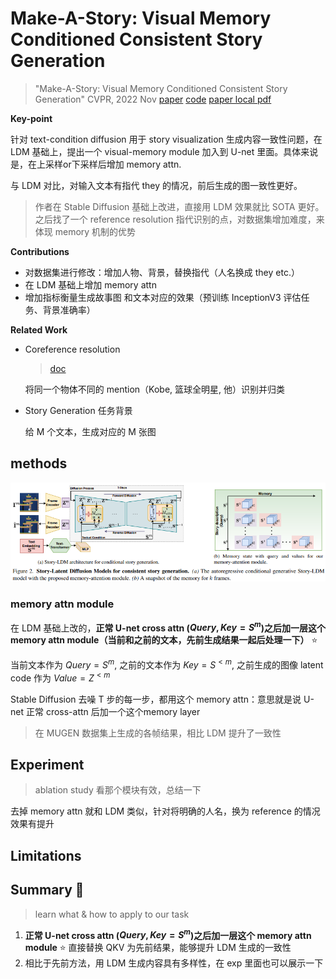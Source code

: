 # Make-A-Story: Visual Memory Conditioned Consistent Story Generation

> "Make-A-Story: Visual Memory Conditioned Consistent Story Generation" CVPR, 2022 Nov
> [paper](https://arxiv.org/abs/2211.13319) [code](https://github.com/ubc-vision/Make-A-Story)
> [paper local pdf](./2022_11_CVPR_Make-A-Story--Visual-Memory-Conditioned-Consistent-Story-Generation.pdf)

**Key-point**

针对 text-condition diffusion 用于 story visualization 生成内容一致性问题，在 LDM 基础上，提出一个 visual-memory module 加入到 U-net 里面。具体来说是，在上采样or下采样后增加 memory attn. 

与 LDM 对比，对输入文本有指代 they 的情况，前后生成的图一致性更好。

> 作者在 Stable Diffusion 基础上改进，直接用 LDM 效果就比 SOTA 更好。之后找了一个 reference resolution 指代识别的点，对数据集增加难度，来体现 memory 机制的优势



**Contributions**

- 对数据集进行修改：增加人物、背景，替换指代（人名换成 they etc.）
- 在 LDM 基础上增加 memory attn
- 增加指标衡量生成故事图 和文本对应的效果（预训练 InceptionV3 评估任务、背景准确率）



**Related Work**

- Coreference resolution

  > [doc](https://blog.csdn.net/github_36088377/article/details/52496142)

  将同一个物体不同的 mention（Kobe, 篮球全明星, 他）识别并归类

- Story Generation 任务背景

  给 M 个文本，生成对应的 M 张图



## **methods**

![](./docs/StoryLDM_arcitecture.jpg)

### memory attn module

在 LDM 基础上改的，**正常 U-net cross attn ($Query,Key = S^m$)之后加一层这个 memory attn module（当前和之前的文本，先前生成结果一起后处理一下）** :star:

当前文本作为 $Query = S^m$, 之前的文本作为 $Key = S^{<m}$, 之前生成的图像 latent code 作为 $Value=Z^{<m}$

Stable Diffusion 去噪 T 步的每一步，都用这个 memory attn：意思就是说 U-net 正常 cross-attn 后加一个这个memory layer

> 在 MUGEN 数据集上生成的各帧结果，相比 LDM 提升了一致性



## **Experiment**

> ablation study 看那个模块有效，总结一下

去掉 memory attn 就和 LDM 类似，针对将明确的人名，换为 reference 的情况效果有提升



## **Limitations**

## **Summary :star2:**

> learn what & how to apply to our task

1. **正常 U-net cross attn ($Query,Key = S^m$)之后加一层这个 memory attn module** :star: 直接替换 QKV 为先前结果，能够提升 LDM 生成的一致性
2. 相比于先前方法，用 LDM 生成内容具有多样性，在 exp 里面也可以展示一下